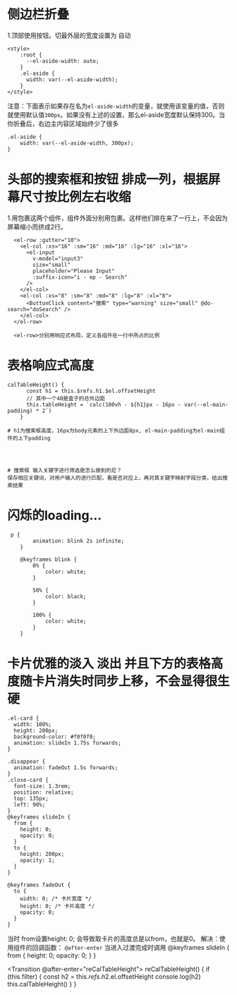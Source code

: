 # 侧边栏折叠

1.顶部使用按钮。切最外层<el-aside>的宽度设置为 自动

```
<style>
    :root {
      --el-aside-width: auto;
    }
    .el-aside {
      width: var(--el-aside-width);
    }
</style>
```

注意：下面表示如果存在名为`el-aside-width`的变量，就使用该变量的值，否则就使用默认值`300px`。如果没有上述的设置，那么el-aside宽度默认保持300。当你折叠后，右边主内容区域始终少了很多

```
.el-aside {
    width: var(--el-aside-width, 300px);
}

```

# 头部的搜索框和按钮 排成一列，根据屏幕尺寸按比例左右收缩

1.用<el-row>包裹这两个组件，组件外面分别用<el-col>包裹。这样他们排在来了一行上，不会因为屏幕缩小而挤成2行。

```
  <el-row :gutter="10">
    <el-col :xs="16" :sm="16" :md="16" :lg="16" :xl="16">
      <el-input
        v-model="input3"
        size="small"
        placeholder="Please Input"
        :suffix-icon="i - ep - Search"
      />
    </el-col>
    <el-col :xs="8" :sm="8" :md="8" :lg="8" :xl="8">
      <ButtonClick content="搜索" type="warning" size="small" @do-search="doSearch" />
    </el-col>
  </el-row>

  <el-row>分别用响应式布局，定义各组件在一行中所占的比例
```

# 表格响应式高度

```
calTableHeight() {
      const h1 = this.$refs.h1.$el.offsetHeight
      // 其中一个40是盒子的总外边距
      this.tableHeight = `calc(100vh - ${h1}px - 16px - var(--el-main-padding) * 2`)
    }

# h1为搜索框高度，16px为body元素的上下外边距8px, el-main-padding为el-main组件的上下padding




# 搜索框 输入关键字进行筛选是怎么做到的尼？
保存相应关键词，对用户输入的进行匹配，看是否对应上，再对其关键字映射字段分类，给出搜索结果
```

# 闪烁的loading...

```
 p {
        animation: blink 2s infinite;
    }

    @keyframes blink {
        0% {
            color: white;
        }

        50% {
            color: black;
        }

        100% {
            color: white;
        }
    }
```

# 卡片优雅的淡入 淡出 并且下方的表格高度随卡片消失时同步上移，不会显得很生硬

```
.el-card {
  width: 100%;
  height: 200px;
  background-color: #f0f0f0;
  animation: slideIn 1.75s forwards;
}

.disappear {
  animation: fadeOut 1.5s forwards;
}
.close-card {
  font-size: 1.3rem;
  position: relative;
  top: 135px;
  left: 90%;
}
@keyframes slideIn {
  from {
    height: 0;
    opacity: 0;
  }
  to {
    height: 200px;
    opacity: 1;
  }
}

@keyframes fadeOut {
  to {
    width: 0; /* 卡片宽度 */
    height: 0; /* 卡片高度 */
    opacity: 0;
  }
}
```

当时 from设置height: 0; 会导致取卡片的高度总是以from，也就是0。
解决：使用组件<Transtion>的回调函数： `@after-enter` 当进入过渡完成时调用
@keyframes slideIn {
from {
height: 0;
opacity: 0;
}
}

<Transition @after-enter="reCalTableHeight"></Transition>
reCalTableHeight() {
if (this.filter) {
const h2 = this.$refs.h2.$el.offsetHeight
console.log(h2)
this.calTableHeight()
}
}

```

```
